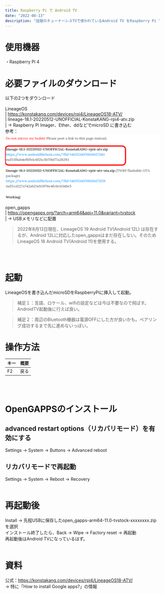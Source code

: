```yaml
---
title: Raspberry Pi で Android TV
date: "2022-08-13"
description: "話題のチューナーレスTVで使われているAndroid TV をRaspberry Pi で使う。"
---
```


# 使用機器
・Raspberry Pi 4
<br>

# 必要ファイルのダウンロード
以下の2つをダウンロード<br/>
<br/>
LineageOS<br/>
| https://konstakang.com/devices/rpi4/LineageOS18-ATV/<br/>
| lineage-18.1-20220512-UNOFFICIAL-KonstaKANG-rpi4-atv.zip<br/>
| → Raspberry Pi Imager、Ether、ddなどでmicroSD に書き込む<br/>
参考：<br/>
![](where_lineage_os_is.png)

open_gapps<br/>
| https://opengapps.org/?arch=arm64&api=11.0&variant=tvstock<br/>
| → USBメモリなどに配置

>2022年8月13日現在、LineageOS 19 Android TV(Android 12L) は存在するが、Android 12Lに対応したopen_gappsはまだ存在しない。そのためLineageOS 18 Android TV(Android 11)を使用する。 
<br>
<br>

# 起動
LineageOSを書き込んだmicroSDをRaspberryPiに挿入して起動。
> 補足１：言語、ロケール、wifiの設定などは今は不要なので飛ばす。AndroidTV起動後に行えば良い。

> 補足２：周辺のBluetooth機器は電源OFFにした方が良いかも。ペアリング成功するまで先に進めないっぽい。

# 操作方法
|  キー  |  概要  |
| ---- | ---- |
|  F2  | 戻る |
<br>
<br>

# OpenGAPPSのインストール
## advanced restart options（リカバリモード）を有効にする<br>
Settings →  System →  Buttons →  Advanced reboot
## リカバリモードで再起動
Settings →  System →  Reboot → Recovery
<br>
<br>

# 再起動後
Install → 先程USBに保存したopen_gapps-arm64-11.0-tvstock-xxxxxxxx.zipを選択<br>
インストール終了したら、Back →  Wipe →  Factory reset →  再起動<br>
再起動後はAndroid TVになっているはず。
<br>
<br>

# 資料
公式：https://konstakang.com/devices/rpi4/LineageOS18-ATV/<br>
→ 特に「How to install Google apps?」の情報

